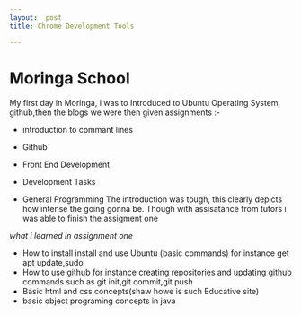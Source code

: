 ```yaml
---
layout:  post
title: Chrome Development Tools

---
```

# Moringa School
  
My first day in Moringa, i was to Introduced to Ubuntu Operating System, github,then the blogs we were then given assignments :-
+ introduction to commant lines

+ Github

+ Front End Development

+ Development Tasks

+ General Programming
The introduction was tough, this clearly depicts how intense the going gonna be.
Though with assisatance from tutors i was able to finish the assigment one

*what i learned in assignment one*
+ How to install install and use Ubuntu (basic commands) for instance 
get apt update,sudo
+ How to use github for instance creating repositories and updating github commands such as git init,git commit,git push
+ Basic html and css concepts(shaw howe is such Educative site)
+ basic object programing concepts in java

 
